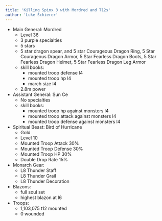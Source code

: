 ```yaml
---
title: 'Killing Spinx 3 with Mordred and T12s'
author: 'Luke Schierer'
---
```


- Main General: Mordred
  - Level 36
  - 3 purple specialties
  - 5 stars
  - 5 star dragon spear, and 5 star Courageous Dragon Ring, 5 Star Courageous Dragon Armor, 5 Star Fearless Dragon Boots, 5 Star Fearless Dragon Helmet, 5 Star Fearless Dragon Leg Armor
  - skill books:
    - mounted troop defense l4
    - mounted troop hp l4
    - march size l4
  - 2.8m power
- Assistant General: Sun Ce
  - No specialties
  - skill books:
    - mounted troop hp against monsters l4
    - mounted troop attack against monsters l4
    - mounted troop defense against monsters l4
- Spiritual Beast: Bird of Hurricane
  - Gold
  - Level 10
  - Mounted Troop Attack 30%
  - Mounted Troop Defense 30%
  - Mounted Troop HP 30%
  - Double Drop Rate 15%
- Monarch Gear:
  - L8 Thunder Staff
  - L8 Thunder Grail
  - L8 Thunder Decoration
- Blazons:
  - full soul set
  - highest blazon at l6
- Troops:
  - 1,103,075 t12 mounted
  - 0 wounded
